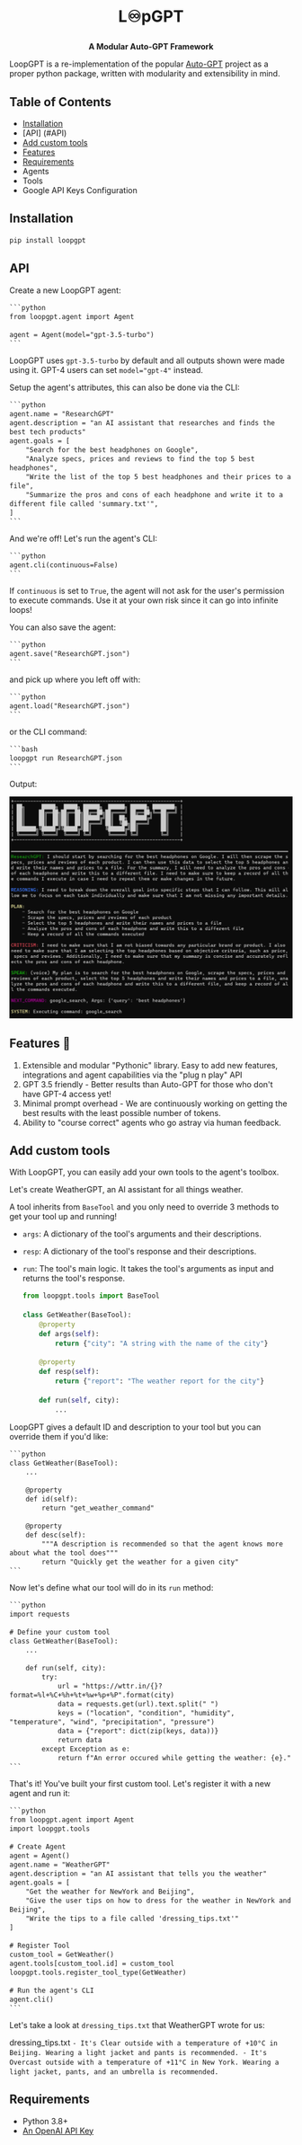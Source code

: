 
<H1>
<p align="center">
  L♾️pGPT
</p>
</H1>
<p align="center">
    <b>A Modular Auto-GPT Framework</b>
</p>


LoopGPT is a re-implementation of the popular [Auto-GPT](https://github.com/Significant-Gravitas/Auto-GPT) project as a proper python package, written with modularity and extensibility in mind.

## Table of Contents

- [Installation](#installation)
- [API] (#API)
- [Add custom tools](#add-custom-tools)
- [Features](#features)
- [Requirements](#requirements)
- Agents
- Tools
- Google API Keys Configuration
 
## Installation

```bash
pip install loopgpt
```

## API

Create a new LoopGPT agent:

    ```python
    from loopgpt.agent import Agent

    agent = Agent(model="gpt-3.5-turbo")
    ```

LoopGPT uses `gpt-3.5-turbo` by default and all outputs shown were made using it. GPT-4 users can set `model="gpt-4"` instead.

Setup the agent's attributes, this can also be done via the CLI:

    ```python
    agent.name = "ResearchGPT"
    agent.description = "an AI assistant that researches and finds the best tech products"
    agent.goals = [
        "Search for the best headphones on Google",
        "Analyze specs, prices and reviews to find the top 5 best headphones",
        "Write the list of the top 5 best headphones and their prices to a file",
        "Summarize the pros and cons of each headphone and write it to a different file called 'summary.txt'",
    ]
    ```

And we're off! Let's run the agent's CLI:

    ```python
    agent.cli(continuous=False)
    ```

If `continuous` is set to `True`, the agent will not ask for the user's permission to execute commands. Use it at your own risk
since it can go into infinite loops!

You can also save the agent:

    ```python
    agent.save("ResearchGPT.json")
    ```

and pick up where you left off with:

    ```python
    agent.load("ResearchGPT.json")
    ```
or the CLI command:
    
    ```bash
    loopgpt run ResearchGPT.json
    ```

Output:

<img src="/docs/assets/imgs/loopgpt_demo_pic.png?raw=true">

## Features 🚀

1. Extensible and modular "Pythonic" library. Easy to add new features, integrations and agent capabilities via the "plug n play" API
2. GPT 3.5 friendly - Better results than Auto-GPT for those who don't have GPT-4 access yet!
3. Minimal prompt overhead - We are continuously working on getting the best results with the least possible number of tokens.
4. Ability to "course correct" agents who go astray via human feedback.

## Add custom tools

With LoopGPT, you can easily add your own tools to the agent's toolbox.

Let's create WeatherGPT, an AI assistant for all things weather.

A tool inherits from `BaseTool` and you only need to override 3 methods to get your tool up and running!

- `args`: A dictionary of the tool's arguments and their descriptions.
- `resp`: A dictionary of the tool's response and their descriptions.
- `run`: The tool's main logic. It takes the tool's arguments as input and returns the tool's response.

    ```python
    from loopgpt.tools import BaseTool

    class GetWeather(BaseTool):
        @property
        def args(self):
            return {"city": "A string with the name of the city"}
        
        @property
        def resp(self):
            return {"report": "The weather report for the city"}
        
        def run(self, city):
            ...
    ```

LoopGPT gives a default ID and description to your tool but you can override them if you'd like:

    ```python
    class GetWeather(BaseTool):
        ...

        @property
        def id(self):
            return "get_weather_command"
        
        @property
        def desc(self):
            """A description is recommended so that the agent knows more about what the tool does"""
            return "Quickly get the weather for a given city"
    ```

Now let's define what our tool will do in its `run` method:

    ```python
    import requests

    # Define your custom tool
    class GetWeather(BaseTool):
        ...
        
        def run(self, city):
            try:
                url = "https://wttr.in/{}?format=%l+%C+%h+%t+%w+%p+%P".format(city)
                data = requests.get(url).text.split(" ")
                keys = ("location", "condition", "humidity", "temperature", "wind", "precipitation", "pressure")
                data = {"report": dict(zip(keys, data))}
                return data
            except Exception as e:
                return f"An error occured while getting the weather: {e}."
    ```

That's it! You've built your first custom tool. Let's register it with a new agent and run it:

    ```python
    from loopgpt.agent import Agent
    import loopgpt.tools

    # Create Agent
    agent = Agent()
    agent.name = "WeatherGPT"
    agent.description = "an AI assistant that tells you the weather"
    agent.goals = [
        "Get the weather for NewYork and Beijing",
        "Give the user tips on how to dress for the weather in NewYork and Beijing",
        "Write the tips to a file called 'dressing_tips.txt'"
    ]

    # Register Tool
    custom_tool = GetWeather()
    agent.tools[custom_tool.id] = custom_tool
    loopgpt.tools.register_tool_type(GetWeather)

    # Run the agent's CLI
    agent.cli()
    ```

Let's take a look at `dressing_tips.txt` that WeatherGPT wrote for us:

dressing_tips.txt
    ```
    - It's Clear outside with a temperature of +10°C in Beijing. Wearing a light jacket and pants is recommended.
    - It's Overcast outside with a temperature of +11°C in New York. Wearing a light jacket, pants, and an umbrella is recommended.
    ```

## Requirements

- Python 3.8+
- [An OpenAI API Key](https://platform.openai.com/account/api-keys)
